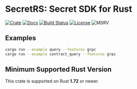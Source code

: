 # SecretRS: Secret SDK for Rust

[![Crate][crate-image]][crate-link]
[![Docs][docs-image]][docs-link]
[![Build Status][build-image]][build-link]
[![License][license-image]][license-link]
![MSRV][rustc-image]

## Examples

```sh
cargo run --example query --features grpc
cargo run --example contract_query --features grpc
```

## Minimum Supported Rust Version

This crate is supported on Rust **1.72** or newer.

[//]: # "badges"
[crate-image]: https://img.shields.io/crates/v/secretrs.svg?logo=rust
[crate-link]: https://crates.io/crates/secretrs
[docs-image]: https://docs.rs/secretrs/badge.svg
[docs-link]: https://docs.rs/secretrs/
[build-image]: https://github.com/kent-3/secret-rust/workflows/secretrs/badge.svg
[build-link]: https://github.com/kent-3/secret-rust/actions/workflows/secretrs.yml
[license-image]: https://img.shields.io/badge/license-Unlicense-blue.svg
[license-link]: https://github.com/kent-3/secret-rust/blob/master/UNLICENSE
[rustc-image]: https://img.shields.io/badge/rustc-1.72+-blue.svg
